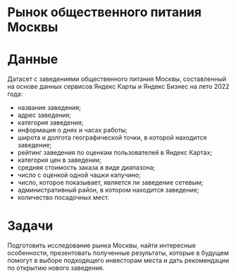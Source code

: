 # Рынок общественного питания Москвы

# Данные
Датасет с заведениями общественного питания Москвы, составленный на основе данных сервисов Яндекс Карты и Яндекс Бизнес на лето 2022 года:
- название заведения;
- адрес заведения;
- категория заведения;
- информация о днях и часах работы;
- широта и долгота географической точки, в которой находится заведение;
- рейтинг заведения по оценкам пользователей в Яндекс Картах;
- категория цен в заведении;
- средняя стоимость заказа в виде диапазона;
- число с оценкой одной чашки капучино;
- число, которое показывает, является ли заведение сетевым;
- административный район, в котором находится заведение;
- количество посадочных мест.

# Задачи
Подготовить исследование рынка Москвы, найти интересные особенности, презентовать полученные результаты, которые в будущем помогут в выборе подходящего инвесторам места и дать рекомендации по открытию нового заведения.

